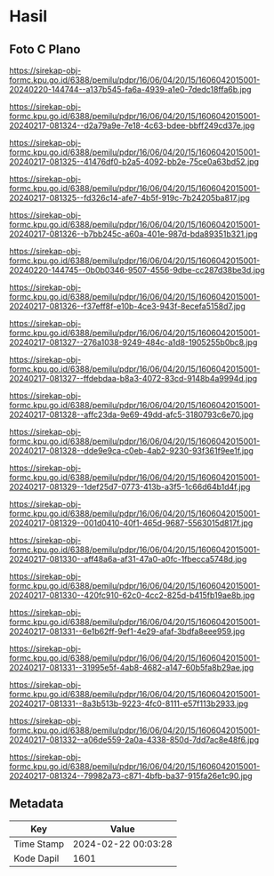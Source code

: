 # Hasil

## Foto C Plano

https://sirekap-obj-formc.kpu.go.id/6388/pemilu/pdpr/16/06/04/20/15/1606042015001-20240220-144744--a137b545-fa6a-4939-a1e0-7dedc18ffa6b.jpg

https://sirekap-obj-formc.kpu.go.id/6388/pemilu/pdpr/16/06/04/20/15/1606042015001-20240217-081324--d2a79a9e-7e18-4c63-bdee-bbff249cd37e.jpg

https://sirekap-obj-formc.kpu.go.id/6388/pemilu/pdpr/16/06/04/20/15/1606042015001-20240217-081325--41476df0-b2a5-4092-bb2e-75ce0a63bd52.jpg

https://sirekap-obj-formc.kpu.go.id/6388/pemilu/pdpr/16/06/04/20/15/1606042015001-20240217-081325--fd326c14-afe7-4b5f-919c-7b24205ba817.jpg

https://sirekap-obj-formc.kpu.go.id/6388/pemilu/pdpr/16/06/04/20/15/1606042015001-20240217-081326--b7bb245c-a60a-401e-987d-bda89351b321.jpg

https://sirekap-obj-formc.kpu.go.id/6388/pemilu/pdpr/16/06/04/20/15/1606042015001-20240220-144745--0b0b0346-9507-4556-9dbe-cc287d38be3d.jpg

https://sirekap-obj-formc.kpu.go.id/6388/pemilu/pdpr/16/06/04/20/15/1606042015001-20240217-081326--f37eff8f-e10b-4ce3-943f-8ecefa5158d7.jpg

https://sirekap-obj-formc.kpu.go.id/6388/pemilu/pdpr/16/06/04/20/15/1606042015001-20240217-081327--276a1038-9249-484c-a1d8-1905255b0bc8.jpg

https://sirekap-obj-formc.kpu.go.id/6388/pemilu/pdpr/16/06/04/20/15/1606042015001-20240217-081327--ffdebdaa-b8a3-4072-83cd-9148b4a9994d.jpg

https://sirekap-obj-formc.kpu.go.id/6388/pemilu/pdpr/16/06/04/20/15/1606042015001-20240217-081328--affc23da-9e69-49dd-afc5-3180793c6e70.jpg

https://sirekap-obj-formc.kpu.go.id/6388/pemilu/pdpr/16/06/04/20/15/1606042015001-20240217-081328--dde9e9ca-c0eb-4ab2-9230-93f361f9ee1f.jpg

https://sirekap-obj-formc.kpu.go.id/6388/pemilu/pdpr/16/06/04/20/15/1606042015001-20240217-081329--1def25d7-0773-413b-a3f5-1c66d64b1d4f.jpg

https://sirekap-obj-formc.kpu.go.id/6388/pemilu/pdpr/16/06/04/20/15/1606042015001-20240217-081329--001d0410-40f1-465d-9687-5563015d817f.jpg

https://sirekap-obj-formc.kpu.go.id/6388/pemilu/pdpr/16/06/04/20/15/1606042015001-20240217-081330--aff48a6a-af31-47a0-a0fc-1fbecca5748d.jpg

https://sirekap-obj-formc.kpu.go.id/6388/pemilu/pdpr/16/06/04/20/15/1606042015001-20240217-081330--420fc910-62c0-4cc2-825d-b415fb19ae8b.jpg

https://sirekap-obj-formc.kpu.go.id/6388/pemilu/pdpr/16/06/04/20/15/1606042015001-20240217-081331--6e1b62ff-9ef1-4e29-afaf-3bdfa8eee959.jpg

https://sirekap-obj-formc.kpu.go.id/6388/pemilu/pdpr/16/06/04/20/15/1606042015001-20240217-081331--31995e5f-4ab8-4682-a147-60b5fa8b29ae.jpg

https://sirekap-obj-formc.kpu.go.id/6388/pemilu/pdpr/16/06/04/20/15/1606042015001-20240217-081331--8a3b513b-9223-4fc0-8111-e57f113b2933.jpg

https://sirekap-obj-formc.kpu.go.id/6388/pemilu/pdpr/16/06/04/20/15/1606042015001-20240217-081332--a06de559-2a0a-4338-850d-7dd7ac8e48f6.jpg

https://sirekap-obj-formc.kpu.go.id/6388/pemilu/pdpr/16/06/04/20/15/1606042015001-20240217-081324--79982a73-c871-4bfb-ba37-915fa26e1c90.jpg


## Metadata

| Key        | Value               |
| ---------- | ------------------- |
| Time Stamp | 2024-02-22 00:03:28 |
| Kode Dapil | 1601                |



